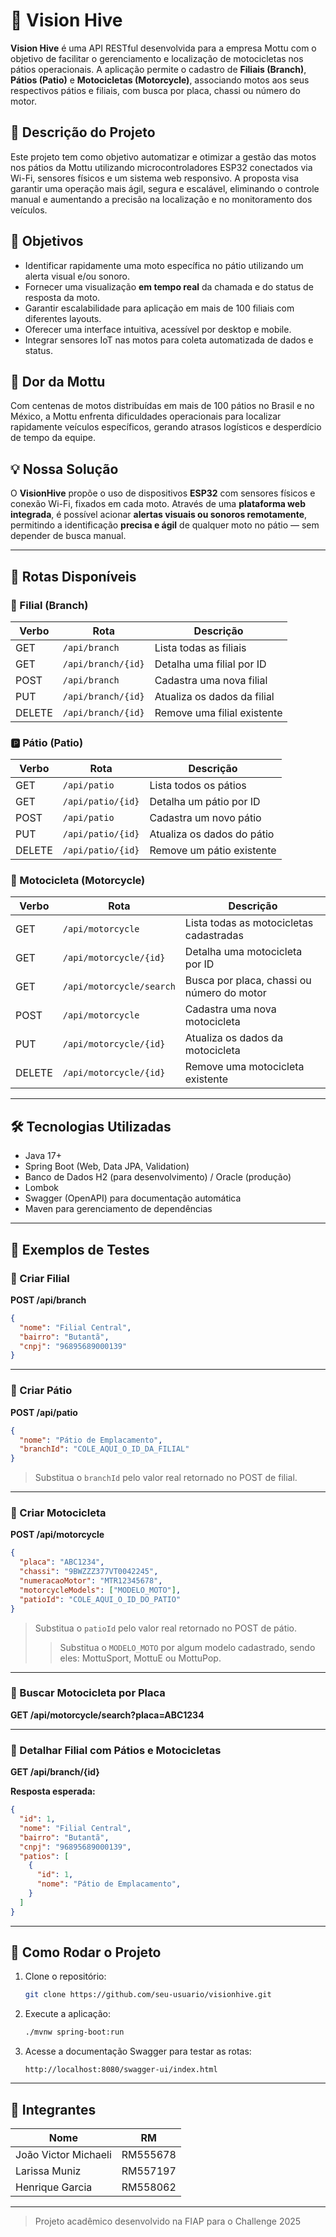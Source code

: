 # 🚀 Vision Hive

**Vision Hive** é uma API RESTful desenvolvida para a empresa Mottu com o objetivo de facilitar o gerenciamento e localização de motocicletas nos pátios operacionais. A aplicação permite o cadastro de **Filiais (Branch)**, **Pátios (Patio)** e **Motocicletas (Motorcycle)**, associando motos aos seus respectivos pátios e filiais, com busca por placa, chassi ou número do motor.

## 📌 Descrição do Projeto

Este projeto tem como objetivo automatizar e otimizar a gestão das motos nos pátios da Mottu utilizando microcontroladores ESP32 conectados via Wi-Fi, sensores físicos e um sistema web responsivo. A proposta visa garantir uma operação mais ágil, segura e escalável, eliminando o controle manual e aumentando a precisão na localização e no monitoramento dos veículos.

## 🎯 Objetivos

- Identificar rapidamente uma moto específica no pátio utilizando um alerta visual e/ou sonoro.
- Fornecer uma visualização **em tempo real** da chamada e do status de resposta da moto.
- Garantir escalabilidade para aplicação em mais de 100 filiais com diferentes layouts.
- Oferecer uma interface intuitiva, acessível por desktop e mobile.
- Integrar sensores IoT nas motos para coleta automatizada de dados e status.

## 🚨 Dor da Mottu

Com centenas de motos distribuídas em mais de 100 pátios no Brasil e no México, a Mottu enfrenta dificuldades operacionais para localizar rapidamente veículos específicos, gerando atrasos logísticos e desperdício de tempo da equipe.

## 💡 Nossa Solução

O **VisionHive** propõe o uso de dispositivos **ESP32** com sensores físicos e conexão Wi-Fi, fixados em cada moto. Através de uma **plataforma web integrada**, é possível acionar **alertas visuais ou sonoros remotamente**, permitindo a identificação **precisa e ágil** de qualquer moto no pátio — sem depender de busca manual.

---

## 🔗 Rotas Disponíveis

### 🏢 Filial (Branch)
| Verbo | Rota                  | Descrição                        |
|-------|-----------------------|---------------------------------|
| GET   | `/api/branch`         | Lista todas as filiais           |
| GET   | `/api/branch/{id}`    | Detalha uma filial por ID        |
| POST  | `/api/branch`         | Cadastra uma nova filial         |
| PUT   | `/api/branch/{id}`    | Atualiza os dados da filial      |
| DELETE| `/api/branch/{id}`    | Remove uma filial existente      |

### 🅿️ Pátio (Patio)
| Verbo | Rota                  | Descrição                        |
|-------|-----------------------|---------------------------------|
| GET   | `/api/patio`          | Lista todos os pátios            |
| GET   | `/api/patio/{id}`     | Detalha um pátio por ID          |
| POST  | `/api/patio`          | Cadastra um novo pátio           |
| PUT   | `/api/patio/{id}`     | Atualiza os dados do pátio       |
| DELETE| `/api/patio/{id}`     | Remove um pátio existente        |

### 🛵 Motocicleta (Motorcycle)
| Verbo | Rota                     | Descrição                                      |
|-------|--------------------------|-----------------------------------------------|
| GET   | `/api/motorcycle`        | Lista todas as motocicletas cadastradas       |
| GET   | `/api/motorcycle/{id}`   | Detalha uma motocicleta por ID                 |
| GET   | `/api/motorcycle/search` | Busca por placa, chassi ou número do motor    |
| POST  | `/api/motorcycle`        | Cadastra uma nova motocicleta                  |
| PUT   | `/api/motorcycle/{id}`   | Atualiza os dados da motocicleta               |
| DELETE| `/api/motorcycle/{id}`   | Remove uma motocicleta existente               |

---

## 🛠 Tecnologias Utilizadas

- Java 17+
- Spring Boot (Web, Data JPA, Validation)
- Banco de Dados H2 (para desenvolvimento) / Oracle (produção)
- Lombok
- Swagger (OpenAPI) para documentação automática
- Maven para gerenciamento de dependências

---

## 🧪 Exemplos de Testes

### 🔹 Criar Filial

**POST /api/branch**

```json
{
  "nome": "Filial Central",
  "bairro": "Butantã",
  "cnpj": "96895689000139"
}
```

---

### 🔹 Criar Pátio

**POST /api/patio**

```json
{
  "nome": "Pátio de Emplacamento",
  "branchId": "COLE_AQUI_O_ID_DA_FILIAL"
}
```

> Substitua o `branchId` pelo valor real retornado no POST de filial.

---

### 🔹 Criar Motocicleta

**POST /api/motorcycle**

```json
{
  "placa": "ABC1234",
  "chassi": "9BWZZZ377VT0042245",
  "numeracaoMotor": "MTR12345678",
  "motorcycleModels": ["MODELO_MOTO"],
  "patioId": "COLE_AQUI_O_ID_DO_PATIO"
}
```

> Substitua o `patioId` pelo valor real retornado no POST de pátio.
> > Substitua o `MODELO_MOTO` por algum modelo cadastrado, sendo eles: MottuSport, MottuE ou MottuPop.

---

### 🔹 Buscar Motocicleta por Placa

**GET /api/motorcycle/search?placa=ABC1234**

---

### 🔹 Detalhar Filial com Pátios e Motocicletas

**GET /api/branch/{id}**

**Resposta esperada:**

```json
{
  "id": 1,
  "nome": "Filial Central",
  "bairro": "Butantã",
  "cnpj": "96895689000139",
  "patios": [
    {
      "id": 1,
      "nome": "Pátio de Emplacamento",
    }
  ]
}
```

---

## 🚀 Como Rodar o Projeto

1. Clone o repositório:
   ```bash
   git clone https://github.com/seu-usuario/visionhive.git
   ```

2. Execute a aplicação:
   ```bash
   ./mvnw spring-boot:run
   ```

3. Acesse a documentação Swagger para testar as rotas:
   ```
   http://localhost:8080/swagger-ui/index.html
   ```

---

## 👥 Integrantes

| Nome                   | RM       |
|------------------------|----------|
| João Victor Michaeli   | RM555678 |
| Larissa Muniz          | RM557197 |
| Henrique Garcia        | RM558062 |

---

> Projeto acadêmico desenvolvido na FIAP para o Challenge 2025
